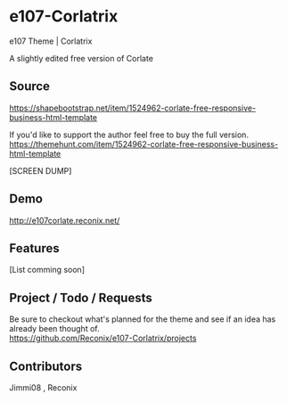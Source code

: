 # e107-Corlatrix
e107 Theme | Corlatrix

A slightly edited free version of Corlate

## Source
https://shapebootstrap.net/item/1524962-corlate-free-responsive-business-html-template

If you'd like to support the author feel free to buy the full version.  
https://themehunt.com/item/1524962-corlate-free-responsive-business-html-template  

[SCREEN DUMP]

## Demo  
http://e107corlate.reconix.net/  

## Features
[List comming soon]

## Project / Todo / Requests
Be sure to checkout what's planned for the theme and see if an idea has already been thought of.  
https://github.com/Reconix/e107-Corlatrix/projects  

## Contributors
Jimmi08 , Reconix
